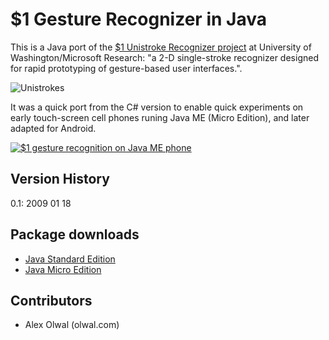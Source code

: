 $1 Gesture Recognizer in Java
======================
This is a Java port of the [$1 Unistroke Recognizer project](http://depts.washington.edu/madlab/proj/dollar/) at University of Washington/Microsoft Research: "a 2-D single-stroke recognizer designed for rapid prototyping of gesture-based user interfaces.". 

![Unistrokes](http://depts.washington.edu/madlab/proj/dollar/unistrokes.gif)

It was a quick port from the C# version to enable quick experiments on early touch-screen cell phones runing Java ME (Micro Edition), and later adapted for Android. 

[![$1 gesture recognition on Java ME phone](https://i.vimeocdn.com/video/86718056_260x146.jpg)](https://vimeo.com/2874413)

Version History
---------------
0.1: 2009 01 18

Package downloads
---------------
* [Java Standard Edition](http://www.olwal.com/?dollar_java_se)
* [Java Micro Edition](http://www.olwal.com/?dollar_java_me)

Contributors
------------
- Alex Olwal (olwal.com)

